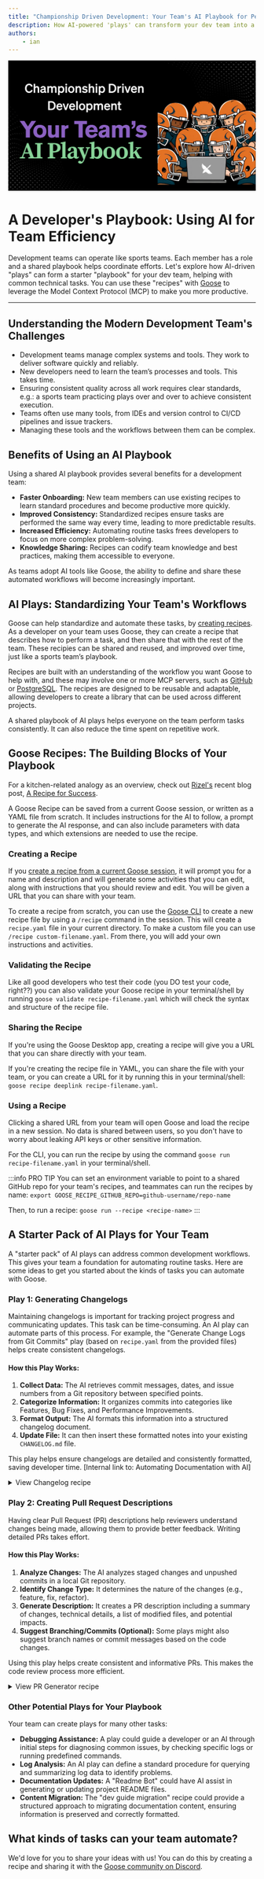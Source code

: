 ```yaml
---
title: "Championship Driven Development: Your Team's AI Playbook for Peak Performance"
description: How AI-powered 'plays' can transform your dev team into a high-scoring sports team, streamlining game plans for debugging, changelogs, PRs, and more.
authors:
    - ian
---
```


![blog cover](cdd-playbook.png)

# A Developer's Playbook: Using AI for Team Efficiency

Development teams can operate like sports teams. Each member has a role and a shared playbook helps coordinate efforts. Let's explore how AI-driven "plays" can form a starter "playbook" for your dev team, helping with common technical tasks. You can use these "recipes" with [Goose](/) to leverage the Model Context Protocol (MCP) to make you more productive.

<!-- truncate -->

---

## Understanding the Modern Development Team's Challenges

* Development teams manage complex systems and tools. They work to deliver software quickly and reliably.
* New developers need to learn the team’s processes and tools. This takes time.
* Ensuring consistent quality across all work requires clear standards, e.g.: a sports team practicing plays over and over to achieve consistent execution.
* Teams often use many tools, from IDEs and version control to CI/CD pipelines and issue trackers.
* Managing these tools and the workflows between them can be complex.

## Benefits of Using an AI Playbook

Using a shared AI playbook provides several benefits for a development team:
* **Faster Onboarding:** New team members can use existing recipes to learn standard procedures and become productive more quickly.
* **Improved Consistency:** Standardized recipes ensure tasks are performed the same way every time, leading to more predictable results.
* **Increased Efficiency:** Automating routine tasks frees developers to focus on more complex problem-solving.
* **Knowledge Sharing:** Recipes can codify team knowledge and best practices, making them accessible to everyone.

As teams adopt AI tools like Goose, the ability to define and share these automated workflows will become increasingly important.


## AI Plays: Standardizing Your Team's Workflows

Goose can help standardize and automate these tasks, by [creating recipes](/docs/guides/session-recipes). As a developer on your team uses Goose, they can create a recipe that describes how to perform a task, and then share that with the rest of the team. These recipies can be shared and reused, and improved over time, just like a sports team’s playbook.

Recipes are built with an understanding of the workflow you want Goose to help with, and these may involve one or more MCP servers, such as [GitHub](/docs/tutorials/github-mcp/) or [PostgreSQL](/docs/tutorials/postgres-mcp/). The recipes are designed to be reusable and adaptable, allowing developers to create a library that can be used across different projects.

A shared playbook of AI plays helps everyone on the team perform tasks consistently. It can also reduce the time spent on repetitive work.

## Goose Recipes: The Building Blocks of Your Playbook

For a kitchen-related analogy as an overview, check out [Rizel's](/blog/authors/rizel/) recent blog post, [A Recipe for Success](/blog/2025/05/06/recipe-for-success).

A Goose Recipe can be saved from a current Goose session, or written as a YAML file from scratch. It includes instructions for the AI to follow, a prompt to generate the AI response, and can also include parameters with data types, and which extensions are needed to use the recipe.

### Creating a Recipe

If you [create a recipe from a current Goose session](/docs/guides/session-recipes/#create-recipe), it will prompt you for a name and description and will generate some activities that you can edit, along with instructions that you should review and edit. You will be given a URL that you can share with your team.

To create a recipe from scratch, you can use the [Goose CLI](/docs/guides/cli/) to create a new recipe file by using a `/recipe` command in the session. This will create a `recipe.yaml` file in your current directory. To make a custom file you can use `/recipe custom-filename.yaml`. From there, you will add your own instructions and activities.

### Validating the Recipe

Like all good developers who test their code (you DO test your code, right??) you can also validate your Goose recipe in your terminal/shell by running `goose validate recipe-filename.yaml` which will check the syntax and structure of the recipe file.

### Sharing the Recipe

If you're using the Goose Desktop app, creating a recipe will give you a URL that you can share directly with your team.

If you're creating the recipe file in YAML, you can share the file with your team, or you can create a URL for it by running this in your terminal/shell: `goose recipe deeplink recipe-filename.yaml`.

### Using a Recipe

Clicking a shared URL from your team will open Goose and load the recipe in a new session. No data is shared between users, so you don't have to worry about leaking API keys or other sensitive information.

For the CLI, you can run the recipe by using the command `goose run recipe-filename.yaml` in your terminal/shell.

:::info PRO TIP
You can set an environment variable to point to a shared GitHub repo for your team's recipes, and teammates can run the recipes by name:
`export GOOSE_RECIPE_GITHUB_REPO=github-username/repo-name`

Then, to run a recipe: `goose run --recipe <recipe-name>`
:::


## A Starter Pack of AI Plays for Your Team

A "starter pack" of AI plays can address common development workflows. This gives your team a foundation for automating routine tasks. Here are some ideas to get you started about the kinds of tasks you can automate with Goose.

### Play 1: Generating Changelogs

Maintaining changelogs is important for tracking project progress and communicating updates. This task can be time-consuming.
An AI play can automate parts of this process. For example, the "Generate Change Logs from Git Commits" play (based on `recipe.yaml` from the provided files) helps create consistent changelogs.

#### How this Play Works:
1.  **Collect Data:** The AI retrieves commit messages, dates, and issue numbers from a Git repository between specified points.
2.  **Categorize Information:** It organizes commits into categories like Features, Bug Fixes, and Performance Improvements.
3.  **Format Output:** The AI formats this information into a structured changelog document.
4.  **Update File:** It can then insert these formatted notes into your existing `CHANGELOG.md` file.

This play helps ensure changelogs are detailed and consistently formatted, saving developer time.
[Internal link to: Automating Documentation with AI]


<details>
  <summary>View Changelog recipe</summary>

```yaml
version: 1.0.0
title: Generate Changelog from Commits
description: Generate a weekly Changelog report from Git Commits
prompt: perform the task to generate change logs from the provided git commits
instructions: |
  Task: Add change logs from Git Commits

  1. Please retrieve all commits between SHA {{start_sha}} and SHA {{end_sha}} (inclusive) from the repository.

  2. For each commit:
    - Extract the commit message
    - Extract the commit date
    - Extract any referenced issue/ticket numbers (patterns like #123, JIRA-456)

  3. Organize the commits into the following categories:
    - Features: New functionality added (commits that mention "feat", "feature", "add", etc.)
    - Bug Fixes: Issues that were resolved (commits with "fix", "bug", "resolve", etc.)
    - Performance Improvements: Optimizations (commits with "perf", "optimize", "performance", etc.)
    - Documentation: Documentation changes (commits with "doc", "readme", etc.)
    - Refactoring: Code restructuring (commits with "refactor", "clean", etc.)
    - Other: Anything that doesn't fit above categories

  4. Format the release notes as follows:
    
    # [Version/Date]
    ## Features
    - [Feature description] - [PR #number](PR link)
    ## Bug Fixes
    - [Bug fix description] - [PR #number](PR link)
    [Continue with other categories...]
    
    Example:
    - Optimized query for monthly sales reports - [PR #123](https://github.com/fake-org/fake-repo/pull/123)

  5. Ensure all commit items have a PR link. If you cannot find it, try again. If you still cannot find it, use the commit sha link instead. For example: [commit sha](commit url)

  6. If commit messages follow conventional commit format (type(scope): message), use the type to categorize and include the scope in the notes as a bug, feature, etc

  7. Ignore merge commits and automated commits (like those from CI systems) unless they contain significant information.

  8. For each category, sort entries by date (newest first).

  9. Look for an existing CHANGELOG.md file and understand its format; create the file if it doesn't exist. Then, output the new changlog content at the top of the file, maintaining the same markdown format, and not changing any existing content.

extensions:
- type: builtin
  name: developer
  display_name: Developer
  timeout: 300
  bundled: true
activities:
- Generate release notes from last week's commits
- Create changelog for version upgrade
- Extract PR-linked changes only
- Categorize commits by conventional commit types
author:
  contact: goose-community
```

</details>


### Play 2: Creating Pull Request Descriptions

Having clear Pull Request (PR) descriptions help reviewers understand changes being made, allowing them to provide better feedback. Writing detailed PRs takes effort.

#### How this Play Works:
1.  **Analyze Changes:** The AI analyzes staged changes and unpushed commits in a local Git repository.
2.  **Identify Change Type:** It determines the nature of the changes (e.g., feature, fix, refactor).
3.  **Generate Description:** It creates a PR description including a summary of changes, technical details, a list of modified files, and potential impacts.
4.  **Suggest Branching/Commits (Optional):** Some plays might also suggest branch names or commit messages based on the code changes.

Using this play helps create consistent and informative PRs. This makes the code review process more efficient.

<details>
  <summary>View PR Generator recipe</summary>

```yaml
version: 1.0.0
title: PR Generator
author:
  contact: goose-community
description: Automatically generate pull request descriptions based on changes in a local git repo
instructions: Your job is to generate descriptive and helpful pull request descriptions without asking for additional information. Generate commit messages and branch names based on the actual code changes.
parameters:
  - key: git_repo_path
    input_type: string
    requirement: first_run
    description: path to the repo you want to create PR for
  - key: push_pr
    input_type: boolean
    requirement: optional
    default: false
    description: whether to push the PR after generating the description
extensions:
    - type: builtin
      name: developer
      display_name: Developer
      timeout: 300
      bundled: true
    - type: builtin
      name: memory
      display_name: Memory
      timeout: 300
      bundled: true
      description: "For storing and retrieving formating preferences that might be present"
prompt: |
  Analyze the staged changes and any unpushed commits in the git repository {{git_repo_path}} to generate a comprehensive pull request description. Work autonomously without requesting additional information.

  Analysis steps:
  1. Get current branch name using `git branch --show-current`
  2. If not on main/master/develop:
     - Check for unpushed commits: `git log @{u}..HEAD` (if upstream exists)
     - Include these commits in the analysis
  3. Check staged changes: `git diff --staged`
  4. Save the staged changes diff for the PR description
  5. Determine the type of change (feature, fix, enhancement, etc.) from the code

  Generate the PR description with:
  1. A clear summary of the changes, including:
     - New staged changes
     - Any unpushed commits (if on a feature branch)
  2. Technical implementation details based on both the diff and unpushed commits
  3. List of modified files and their purpose
  4. Impact analysis (what areas of the codebase are affected)
  5. Testing approach and considerations
  6. Any migration steps or breaking changes
  7. Related issues or dependencies

  Use git commands:
  - `git diff --staged` for staged changes
  - `git log @{u}..HEAD` for unpushed commits
  - `git branch --show-current` for current branch
  - `git status` for staged files
  - `git show` for specific commit details
  - `git rev-parse --abbrev-ref --symbolic-full-name @{u}` to check if branch has upstream

  Format the description in markdown with appropriate sections and code blocks where relevant.

  {% if push_pr %}
  Execute the following steps for pushing:
  1. Determine branch handling:
     - If current branch is main/master/develop or unrelated:
       - Generate branch name from staged changes (e.g., 'feature-add-user-auth')
       - Create and switch to new branch: `git checkout -b [branch-name]`
     - If current branch matches changes:
       - Continue using current branch
       - Note any unpushed commits

  2. Handle commits and push:
     a. If staged changes exist:
        - Create commit using generated message: `git commit -m "[type]: [summary]"`
        - Message should be concise and descriptive of actual changes
     b. Push changes:
        - For existing branches: `git push origin HEAD`
        - For new branches: `git push -u origin HEAD`

  3. Create PR:
     - Use git/gh commands to create PR with generated description
     - Set base branch appropriately
     - Print PR URL after creation

  Branch naming convention:
  - Use kebab-case
  - Prefix with type: feature-, fix-, enhance-, refactor-
  - Keep names concise but descriptive
  - Base on actual code changes

  Commit message format:
  - Start with type: feat, fix, enhance, refactor
  - Followed by concise description
  - Based on actual code changes
  - No body text needed for straightforward changes

  Do not:
  - Ask for confirmation or additional input
  - Create placeholder content
  - Include TODO items
  - Add WIP markers
  {% endif %}
```

</details>

### Other Potential Plays for Your Playbook

Your team can create plays for many other tasks:
* **Debugging Assistance:** A play could guide a developer or an AI through initial steps for diagnosing common issues, by checking specific logs or running predefined commands.
* **Log Analysis:** An AI play can define a standard procedure for querying and summarizing log data to identify problems.
* **Documentation Updates:** A "Readme Bot" could have AI assist in generating or updating project README files.
* **Content Migration:** The "dev guide migration" recipe could provide a structured approach to migrating documentation content, ensuring information is preserved and correctly formatted.

## What kinds of tasks can your team automate?

We'd love for you to share your ideas with us! You can do this by creating a recipe and sharing it with the [Goose community on Discord](https://discord.gg/goose-ai).



<head>
  <meta property="og:title" content="A Developer's Playbook: Using AI for Team Efficiency" />
  <meta property="og:type" content="article" />
  <meta property="og:url" content="https://block.github.io/goose/blog/2025/05/09/developers-ai-playbook-for-team-efficiency" />
  <meta property="og:description" content="Learn how AI-driven 'plays,' based on Model Context Protocol, can help development teams improve common workflows like changelog generation and pull requests." />
  <meta property="og:image" content="TODO" />
  <meta name="twitter:card" content="summary_large_image" />
  <meta property="twitter:domain" content="block.github.io/goose" />
  <meta name="twitter:title" content="A Developer's Playbook: Using AI for Team Efficiency" />
  <meta name="twitter:description" content="Learn how AI-driven 'plays,' based on Model Context Protocol, can help development teams improve common workflows like changelog generation and pull requests." />
  <meta name="twitter:image" content="TODO" />
  <meta name="keywords" content="AI development; Model Context Protocol; developer productivity; team playbook; AI automation; Goose; software development efficiency; changelogs; pull requests" />
</head>